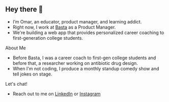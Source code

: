 ## Hey there 👋

- I’m Omar, an educator, product manager, and learning addict.
- Right now, I work at [Basta](https://projectbasta.com/) as a Product Manager.
- We're building a web app that provides personalized career coaching to first-generation college students.

About Me
- Before Basta, I was a career coach to first-gen college students and before that, a researcher working on antibiotic drug design.
- When I'm not coding, I produce a monthly standup comedy show and tell jokes on stage.

Let's chat!
- Reach out to me on [LinkedIn](https://www.linkedin.com/in/omar-mn/) or [Instagram](https://www.instagram.com/ethnicallyomar/)

<!---
omaromi/omaromi is a ✨ special ✨ repository because its `README.md` (this file) appears on your GitHub profile.
You can click the Preview link to take a look at your changes.
--->
